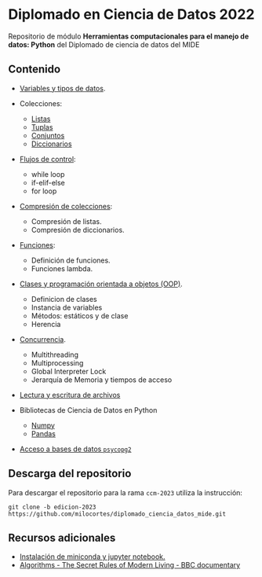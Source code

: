# Diplomado en Ciencia de Datos 2022

Repositorio de módulo **Herramientas computacionales para el manejo de datos: Python** del Diplomado de ciencia de datos del MIDE

## Contenido

* [Variables y tipos de datos](notebooks/variables_data_types_mide_2023.ipynb).
* Colecciones:
    - [Listas](notebooks/collections_mide_2023.ipynb)
    - [Tuplas](notebooks/collections_mide_2023.ipynb)
    - [Conjuntos](notebooks/collections_mide_2023.ipynb)
    - [Diccionarios](notebooks/dictionaries_mide_2023.ipynb)
* [Flujos de control](notebooks/control_flow_mide_2023.ipynb):
    - while loop
    - if-elif-else 
    - for loop

* [Compresión de colecciones](notebooks/list_dictionary_comprehensions_mide_2023.ipynb):
    - Compresión de listas.
    - Compresión de diccionarios.
* [Funciones](notebooks/functions_mide_2023.ipynb):
    - Definición de funciones.
    - Funciones lambda.
* [Clases y programación orientada a objetos (OOP)](classes_oop_mide_2023.ipynb).
    - Definicion de clases
    - Instancia de variables
    - Métodos: estáticos y de clase
    - Herencia
* [Concurrencia](concurrencia_mide_2023.ipynb).
    - Multithreading
    - Multiprocessing
    - Global Interpreter Lock
    - Jerarquía de Memoria y tiempos de acceso
* [Lectura y escritura de archivos](reading_writing_files_mide_2023.ipynb)
* Bibliotecas de Ciencia de Datos en Python
    - [Numpy](numpy_mide_2023.ipynb)
    - [Pandas](pandas_mide_2023.ipynb)
* [Acceso a bases de datos ```psycopg2```](databases_access_mide_2023.ipynb)

## Descarga del repositorio

Para descargar el repositorio para la rama ```ccm-2023``` utiliza la instrucción:

```
git clone -b edicion-2023 https://github.com/milocortes/diplomado_ciencia_datos_mide.git
```

## Recursos adicionales

* [Instalación de miniconda y jupyter notebook.](https://www.youtube.com/watch?v=YBFwFMxKyyc)
* [Algorithms - The Secret Rules of Modern Living - BBC documentary](https://www.youtube.com/watch?v=k2AqGongii0)
